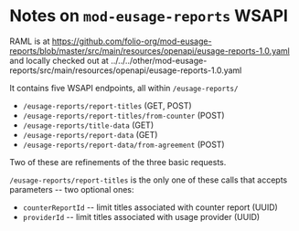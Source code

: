 # Notes on `mod-eusage-reports` WSAPI

RAML is at https://github.com/folio-org/mod-eusage-reports/blob/master/src/main/resources/openapi/eusage-reports-1.0.yaml
          and locally checked out at ../../../other/mod-eusage-reports/src/main/resources/openapi/eusage-reports-1.0.yaml

It contains five WSAPI endpoints, all within `/eusage-reports/`

* `/eusage-reports/report-titles` (GET, POST)
* `/eusage-reports/report-titles/from-counter` (POST)
* `/eusage-reports/title-data` (GET)
* `/eusage-reports/report-data` (GET)
* `/eusage-reports/report-data/from-agreement` (POST)

Two of these are refinements of the three basic requests.

`/eusage-reports/report-titles` is the only one of these calls that accepts parameters -- two optional ones:
* `counterReportId` -- limit titles associated with counter report (UUID)
* `providerId` -- limit titles associated with usage provider (UUID)

